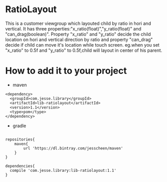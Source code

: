 # RatioLayout
This is a customer viewgroup which layouted child by ratio in hori and vertical. It has three properties:"x_ratio(float)","y_ratio(float)" and "can_drag(boolean)".
Property "x_ratio" and "y_ratio" decide the  child location on hori and vertical direction by ratio and property "can_drag" decide if child can move it's location while touch screen.
eg.when you set "x_ratio" to 0.5f and "y_ratio" to 0.5f,child will layout in center of his parent.

# How to add it to your project
* maven
```
<dependency>
  <groupId>com.jesse.library</groupId>
  <artifactId>lib-ratiolayout</artifactId>
  <version>1.1</version>
  <type>pom</type>
</dependency>
```

* gradle
```

repositories{
    maven{
        url 'https://dl.bintray.com/jesscheen/maven'
    }
}

dependencies{
  compile 'com.jesse.library:lib-ratiolayout:1.1'
}
  ```
